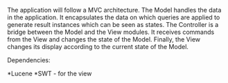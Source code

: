The application will follow a MVC architecture.  The Model handles the data in the application.  It encapsulates the
data on which queries are applied to generate result instances which can be seen as states.  The 
Controller is a bridge between the Model and the View modules.  It receives commands from the View and changes 
the state of the Model.  Finally, the View changes its display according to the current state of the Model. 

Dependencies:  

*Lucene
*SWT - for the view 
